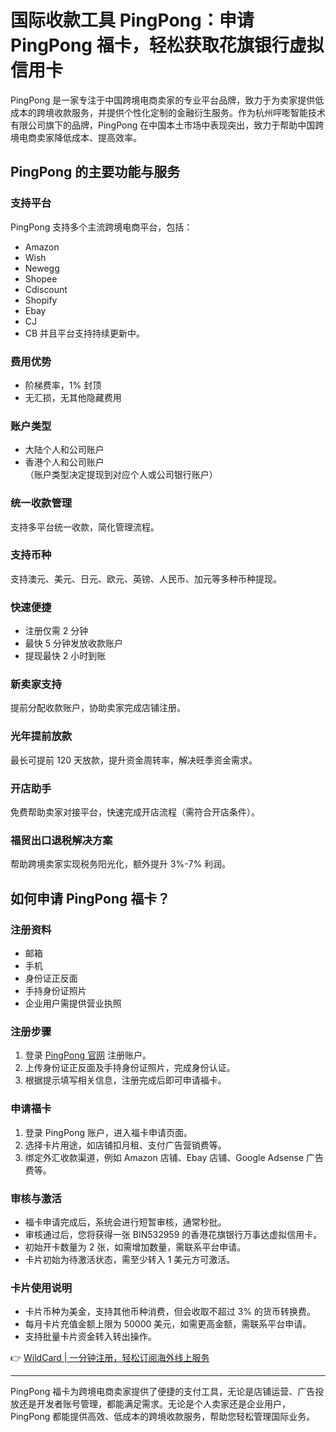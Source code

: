 # 国际收款工具 PingPong：申请 PingPong 福卡，轻松获取花旗银行虚拟信用卡

PingPong 是一家专注于中国跨境电商卖家的专业平台品牌，致力于为卖家提供低成本的跨境收款服务，并提供个性化定制的金融衍生服务。作为杭州呯嘭智能技术有限公司旗下的品牌，PingPong 在中国本土市场中表现突出，致力于帮助中国跨境电商卖家降低成本、提高效率。

## PingPong 的主要功能与服务

### 支持平台
PingPong 支持多个主流跨境电商平台，包括：
- Amazon
- Wish
- Newegg
- Shopee
- Cdiscount
- Shopify
- Ebay
- CJ
- CB
并且平台支持持续更新中。

### 费用优势
- 阶梯费率，1% 封顶
- 无汇损，无其他隐藏费用

### 账户类型
- 大陆个人和公司账户
- 香港个人和公司账户  
  （账户类型决定提现到对应个人或公司银行账户）

### 统一收款管理
支持多平台统一收款，简化管理流程。

### 支持币种
支持澳元、美元、日元、欧元、英镑、人民币、加元等多种币种提现。

### 快速便捷
- 注册仅需 2 分钟
- 最快 5 分钟发放收款账户
- 提现最快 2 小时到账

### 新卖家支持
提前分配收款账户，协助卖家完成店铺注册。

### 光年提前放款
最长可提前 120 天放款，提升资金周转率，解决旺季资金需求。

### 开店助手
免费帮助卖家对接平台，快速完成开店流程（需符合开店条件）。

### 福贸出口退税解决方案
帮助跨境卖家实现税务阳光化，额外提升 3%-7% 利润。

## 如何申请 PingPong 福卡？

### 注册资料
- 邮箱
- 手机
- 身份证正反面
- 手持身份证照片
- 企业用户需提供营业执照

### 注册步骤
1. 登录 [PingPong 官网](https://us.pingpongx.com/entrance/signup?cb=true&inviteCode=ACCPAY) 注册账户。
2. 上传身份证正反面及手持身份证照片，完成身份认证。
3. 根据提示填写相关信息，注册完成后即可申请福卡。

### 申请福卡
1. 登录 PingPong 账户，进入福卡申请页面。
2. 选择卡片用途，如店铺扣月租、支付广告营销费等。
3. 绑定外汇收款渠道，例如 Amazon 店铺、Ebay 店铺、Google Adsense 广告费等。

### 审核与激活
- 福卡申请完成后，系统会进行短暂审核，通常秒批。
- 审核通过后，您将获得一张 BIN532959 的香港花旗银行万事达虚拟信用卡。
- 初始开卡数量为 2 张，如需增加数量，需联系平台申请。
- 卡片初始为待激活状态，需至少转入 1 美元方可激活。

### 卡片使用说明
- 卡片币种为美金，支持其他币种消费，但会收取不超过 3% 的货币转换费。
- 每月卡片充值金额上限为 50000 美元，如需更高金额，需联系平台申请。
- 支持批量卡片资金转入转出操作。

👉 [WildCard | 一分钟注册，轻松订阅海外线上服务](https://bbtdd.com/WildCard)

---

PingPong 福卡为跨境电商卖家提供了便捷的支付工具，无论是店铺运营、广告投放还是开发者账号管理，都能满足需求。无论是个人卖家还是企业用户，PingPong 都能提供高效、低成本的跨境收款服务，帮助您轻松管理国际业务。